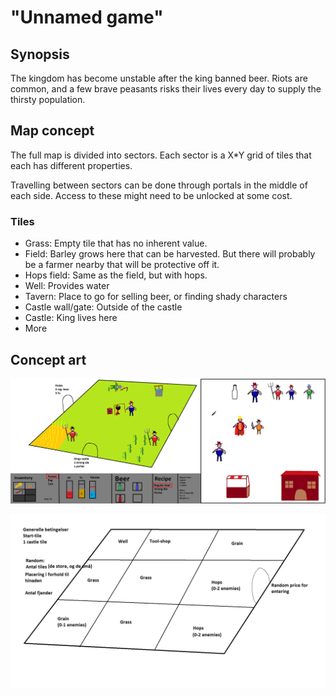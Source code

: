# "Unnamed game"

## Synopsis
The kingdom has become unstable after the king banned beer. Riots are common, and a few brave peasants risks their lives every day to supply the thirsty population.

## Map concept
The full map is divided into sectors. Each sector is a X\*Y grid of tiles that each has different properties.

Travelling between sectors can be done through portals in the middle of each side. Access to these might need to be unlocked at some cost.

### Tiles

- Grass: Empty tile that has no inherent value.
- Field: Barley grows here that can be harvested. But there will probably be a farmer nearby that will be protective off it.
- Hops field: Same as the field, but with hops.
- Well: Provides water
- Tavern: Place to go for selling beer, or finding shady characters
- Castle wall/gate: Outside of the castle
- Castle: King lives here
- More

## Concept art
![Concept](concept.png)

![Map](map.png)
